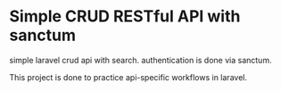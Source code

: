 # Simple CRUD RESTful API with sanctum

simple laravel crud api with search. authentication is done via sanctum.

This project is done to practice api-specific workflows in laravel.
